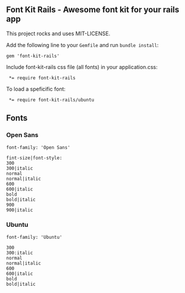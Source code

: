 ## Font Kit Rails - Awesome font kit for your rails app

This project rocks and uses MIT-LICENSE.

Add the following line to your `Gemfile` and run `bundle install`:

```
gem 'font-kit-rails'
```

Include font-kit-rails css file (all fonts) in your application.css:

```
 *= require font-kit-rails
```

To load a speficific font:

```
 *= require font-kit-rails/ubuntu
```

## Fonts

### Open Sans

```
font-family: 'Open Sans'

fint-size|font-style:
300
300|italic
normal
normal|italic
600
600|italic
bold
bold|italic
900
900|italic
```

### Ubuntu

```
font-family: 'Ubuntu'

300
300:italic
normal
normal|italic
600
600|italic
bold
bold|italic
```